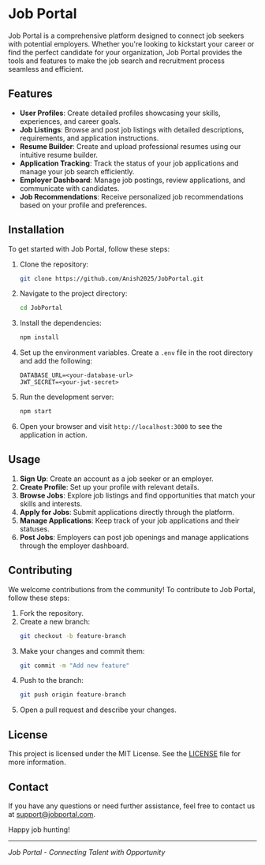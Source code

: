 # Job Portal

Job Portal is a comprehensive platform designed to connect job seekers with potential employers. Whether you're looking to kickstart your career or find the perfect candidate for your organization, Job Portal provides the tools and features to make the job search and recruitment process seamless and efficient.

## Features

- **User Profiles**: Create detailed profiles showcasing your skills, experiences, and career goals.
- **Job Listings**: Browse and post job listings with detailed descriptions, requirements, and application instructions.
- **Resume Builder**: Create and upload professional resumes using our intuitive resume builder.
- **Application Tracking**: Track the status of your job applications and manage your job search efficiently.
- **Employer Dashboard**: Manage job postings, review applications, and communicate with candidates.
- **Job Recommendations**: Receive personalized job recommendations based on your profile and preferences.

## Installation

To get started with Job Portal, follow these steps:

1. Clone the repository:
    ```bash
    git clone https://github.com/Anish2025/JobPortal.git
    ```

2. Navigate to the project directory:
    ```bash
    cd JobPortal
    ```

3. Install the dependencies:
    ```bash
    npm install
    ```

4. Set up the environment variables. Create a `.env` file in the root directory and add the following:
    ```env
    DATABASE_URL=<your-database-url>
    JWT_SECRET=<your-jwt-secret>
    ```

5. Run the development server:
    ```bash
    npm start
    ```

6. Open your browser and visit `http://localhost:3000` to see the application in action.

## Usage

1. **Sign Up**: Create an account as a job seeker or an employer.
2. **Create Profile**: Set up your profile with relevant details.
3. **Browse Jobs**: Explore job listings and find opportunities that match your skills and interests.
4. **Apply for Jobs**: Submit applications directly through the platform.
5. **Manage Applications**: Keep track of your job applications and their statuses.
6. **Post Jobs**: Employers can post job openings and manage applications through the employer dashboard.

## Contributing

We welcome contributions from the community! To contribute to Job Portal, follow these steps:

1. Fork the repository.
2. Create a new branch:
    ```bash
    git checkout -b feature-branch
    ```
3. Make your changes and commit them:
    ```bash
    git commit -m "Add new feature"
    ```
4. Push to the branch:
    ```bash
    git push origin feature-branch
    ```
5. Open a pull request and describe your changes.

## License

This project is licensed under the MIT License. See the [LICENSE](LICENSE) file for more information.

## Contact

If you have any questions or need further assistance, feel free to contact us at support@jobportal.com.

Happy job hunting!

---

*Job Portal - Connecting Talent with Opportunity*
```` ▋
